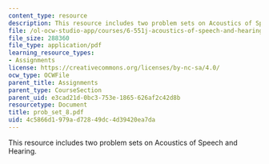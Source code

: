 ```yaml
---
content_type: resource
description: This resource includes two problem sets on Acoustics of Speech and Hearing.
file: /ol-ocw-studio-app/courses/6-551j-acoustics-of-speech-and-hearing-fall-2004/4c5866d1979ad72849dc4d39420ea7da_prob_set_8.pdf
file_size: 288360
file_type: application/pdf
learning_resource_types:
- Assignments
license: https://creativecommons.org/licenses/by-nc-sa/4.0/
ocw_type: OCWFile
parent_title: Assignments
parent_type: CourseSection
parent_uid: e3cad21d-0bc3-753e-1865-626af2c42d8b
resourcetype: Document
title: prob_set_8.pdf
uid: 4c5866d1-979a-d728-49dc-4d39420ea7da
---
```

This resource includes two problem sets on Acoustics of Speech and Hearing.